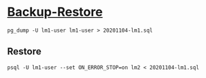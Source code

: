 # [Backup-Restore](https://www.postgresql.org/docs/13/backup-dump.html)

```shell
pg_dump -U lm1-user lm1-user > 20201104-lm1.sql
```

## Restore

```shell
psql -U lm1-user --set ON_ERROR_STOP=on lm2 < 20201104-lm1.sql
```
